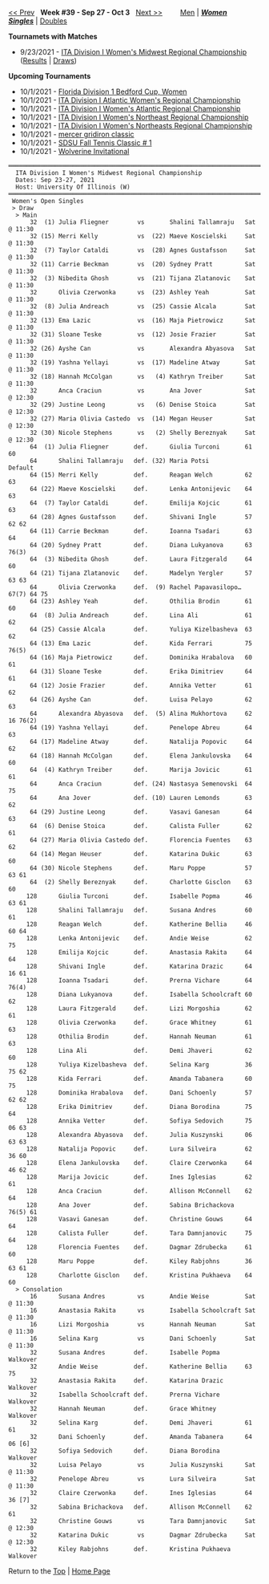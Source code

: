 <a name="top"></a>[<< Prev](women_singles_2138.md) &nbsp; **Week #39 - Sep 27 - Oct 3** &nbsp; [Next >>](women_singles_2140.md) &nbsp;&nbsp;&nbsp;&nbsp;&nbsp;&nbsp;&nbsp; [Men](./men_singles_2139.md) &#124; [***Women***](./women_singles_2139.md) &nbsp;&nbsp;&nbsp;&nbsp;&nbsp; [***Singles***](./women_singles_2139.md) &#124; [Doubles](./women_doubles_2139.md)

**Tournamets with Matches**  
- 9/23/2021 - [ITA Division I Women's Midwest Regional Championship](#21-30664) ([Results](#21-30664) &#124; <a href="https://colleges.wearecollegetennis.com/competitions/UniversityOfIllinoisW/Tournaments/Overview/D364C7F9-D5B0-4D5F-854B-5805EE070BE4" target="_blank">Draws</a>)  

**Upcoming Tournaments**  
- 10/1/2021 - <a href="https://colleges.wearecollegetennis.com/competitions/UnivOfSouthFloridaW/Tournaments/Overview/C3845735-BCB5-44DE-9B50-9FA2F75B1EE9" target="_blank">Florida Division 1 Bedford Cup, Women</a>  
- 10/1/2021 - <a href="https://colleges.wearecollegetennis.com/competitions/USNavalAcademyW/Tournaments/Overview/EB66D8AE-2B72-4A34-AF59-E6C67DA9A6D8" target="_blank">ITA Division I Atlantic Women's Regional Championship</a>  
- 10/1/2021 - <a href="https://colleges.wearecollegetennis.com/competitions/LibertyUniversityW/Tournaments/Overview/C52564C8-3C18-4053-9A72-29E45A0B7B93" target="_blank">ITA Division I Women's Atlantic Regional Championship</a>  
- 10/1/2021 - <a href="https://colleges.wearecollegetennis.com/competitions/UnivOfPennsylvaniaW/Tournaments/Overview/19C5EAFF-4E4C-4DBD-83F9-4FE76D915740" target="_blank">ITA Division I Women's Northeast Regional Championship</a>  
- 10/1/2021 - <a href="https://colleges.wearecollegetennis.com/competitions/USMilitaryAcademyW/Tournaments/Overview/191E2014-085B-4A50-9C88-E77ADCAC62E1" target="_blank">ITA Division I Women's Northeasts Regional Championship</a>  
- 10/1/2021 - <a href="https://colleges.wearecollegetennis.com/competitions/MercerUniversityM/Tournaments/Overview/DA1EFD3A-A2A3-47C3-8E11-2A83F6F6F79E" target="_blank">mercer gridiron classic</a>  
- 10/1/2021 - <a href="https://colleges.wearecollegetennis.com/competitions/SanDiegoStateUniversityW/Tournaments/Overview/1EB1A7C8-81F9-4DDF-BE0F-D8EB9551DEA5" target="_blank">SDSU Fall Tennis Classic # 1</a>  
- 10/1/2021 - <a href="https://colleges.wearecollegetennis.com/competitions/UniversityOfMichiganW/Tournaments/Overview/6AF18612-0DD9-474B-9A98-4C630E99D501" target="_blank">Wolverine Invitational</a>  

<a name="21-30664"></a>
~~~
═════════════════════════════════════════════════════════════════════════════
  ITA Division I Women's Midwest Regional Championship
  Dates: Sep 23-27, 2021
  Host: University Of Illinois (W)
═════════════════════════════════════════════════════════════════════════════
 Women's Open Singles
 > Draw
  > Main
      32  (1) Julia Fliegner        vs       Shalini Tallamraju   Sat @ 11:30
      32 (15) Merri Kelly           vs  (22) Maeve Koscielski     Sat @ 11:30
      32  (7) Taylor Cataldi        vs  (28) Agnes Gustafsson     Sat @ 11:30
      32 (11) Carrie Beckman        vs  (20) Sydney Pratt         Sat @ 11:30
      32  (3) Nibedita Ghosh        vs  (21) Tijana Zlatanovic    Sat @ 11:30
      32      Olivia Czerwonka      vs  (23) Ashley Yeah          Sat @ 11:30
      32  (8) Julia Andreach        vs  (25) Cassie Alcala        Sat @ 11:30
      32 (13) Ema Lazic             vs  (16) Maja Pietrowicz      Sat @ 11:30
      32 (31) Sloane Teske          vs  (12) Josie Frazier        Sat @ 11:30
      32 (26) Ayshe Can             vs       Alexandra Abyasova   Sat @ 11:30
      32 (19) Yashna Yellayi        vs  (17) Madeline Atway       Sat @ 11:30
      32 (18) Hannah McColgan       vs   (4) Kathryn Treiber      Sat @ 11:30
      32      Anca Craciun          vs       Ana Jover            Sat @ 12:30
      32 (29) Justine Leong         vs   (6) Denise Stoica        Sat @ 12:30
      32 (27) Maria Olivia Castedo  vs  (14) Megan Heuser         Sat @ 12:30
      32 (30) Nicole Stephens       vs   (2) Shelly Bereznyak     Sat @ 12:30
      64  (1) Julia Fliegner       def.      Giulia Turconi       61 60
      64      Shalini Tallamraju   def. (32) Maria Potsi          Default
      64 (15) Merri Kelly          def.      Reagan Welch         62 63
      64 (22) Maeve Koscielski     def.      Lenka Antonijevic    64 63
      64  (7) Taylor Cataldi       def.      Emilija Kojcic       61 63
      64 (28) Agnes Gustafsson     def.      Shivani Ingle        57 62 62
      64 (11) Carrie Beckman       def.      Ioanna Tsadari       63 64
      64 (20) Sydney Pratt         def.      Diana Lukyanova      63 76(3)
      64  (3) Nibedita Ghosh       def.      Laura Fitzgerald     64 60
      64 (21) Tijana Zlatanovic    def.      Madelyn Yergler      57 63 63
      64      Olivia Czerwonka     def.  (9) Rachel Papavasilopo… 67(7) 64 75
      64 (23) Ashley Yeah          def.      Othilia Brodin       61 60
      64  (8) Julia Andreach       def.      Lina Ali             61 62
      64 (25) Cassie Alcala        def.      Yuliya Kizelbasheva  63 62
      64 (13) Ema Lazic            def.      Kida Ferrari         75 76(5)
      64 (16) Maja Pietrowicz      def.      Dominika Hrabalova   60 61
      64 (31) Sloane Teske         def.      Erika Dimitriev      64 61
      64 (12) Josie Frazier        def.      Annika Vetter        61 62
      64 (26) Ayshe Can            def.      Luisa Pelayo         62 63
      64      Alexandra Abyasova   def.  (5) Alina Mukhortova     62 16 76(2)
      64 (19) Yashna Yellayi       def.      Penelope Abreu       64 63
      64 (17) Madeline Atway       def.      Natalija Popovic     64 62
      64 (18) Hannah McColgan      def.      Elena Jankulovska    64 60
      64  (4) Kathryn Treiber      def.      Marija Jovicic       61 61
      64      Anca Craciun         def. (24) Nastasya Semenovski  64 75
      64      Ana Jover            def. (10) Lauren Lemonds       63 62
      64 (29) Justine Leong        def.      Vasavi Ganesan       64 63
      64  (6) Denise Stoica        def.      Calista Fuller       62 61
      64 (27) Maria Olivia Castedo def.      Florencia Fuentes    63 62
      64 (14) Megan Heuser         def.      Katarina Dukic       63 60
      64 (30) Nicole Stephens      def.      Maru Poppe           57 63 61
      64  (2) Shelly Bereznyak     def.      Charlotte Gisclon    63 60
     128      Giulia Turconi       def.      Isabelle Popma       46 63 61
     128      Shalini Tallamraju   def.      Susana Andres        60 61
     128      Reagan Welch         def.      Katherine Bellia     46 60 64
     128      Lenka Antonijevic    def.      Andie Weise          62 75
     128      Emilija Kojcic       def.      Anastasia Rakita     64 64
     128      Shivani Ingle        def.      Katarina Drazic      64 16 61
     128      Ioanna Tsadari       def.      Prerna Vichare       64 76(4)
     128      Diana Lukyanova      def.      Isabella Schoolcraft 60 62
     128      Laura Fitzgerald     def.      Lizi Morgoshia       62 61
     128      Olivia Czerwonka     def.      Grace Whitney        61 63
     128      Othilia Brodin       def.      Hannah Neuman        61 63
     128      Lina Ali             def.      Demi Jhaveri         62 60
     128      Yuliya Kizelbasheva  def.      Selina Karg          36 75 62
     128      Kida Ferrari         def.      Amanda Tabanera      60 75
     128      Dominika Hrabalova   def.      Dani Schoenly        57 62 62
     128      Erika Dimitriev      def.      Diana Borodina       75 64
     128      Annika Vetter        def.      Sofiya Sedovich      75 06 63
     128      Alexandra Abyasova   def.      Julia Kuszynski      06 63 63
     128      Natalija Popovic     def.      Lura Silveira        62 36 60
     128      Elena Jankulovska    def.      Claire Czerwonka     64 46 62
     128      Marija Jovicic       def.      Ines Iglesias        62 61
     128      Anca Craciun         def.      Allison McConnell    62 64
     128      Ana Jover            def.      Sabina Brichackova   76(5) 61
     128      Vasavi Ganesan       def.      Christine Gouws      64 64
     128      Calista Fuller       def.      Tara Damnjanovic     75 64
     128      Florencia Fuentes    def.      Dagmar Zdrubecka     61 60
     128      Maru Poppe           def.      Kiley Rabjohns       36 63 61
     128      Charlotte Gisclon    def.      Kristina Pukhaeva    64 60
  > Consolation
      16      Susana Andres         vs       Andie Weise          Sat @ 11:30
      16      Anastasia Rakita      vs       Isabella Schoolcraft Sat @ 11:30
      16      Lizi Morgoshia        vs       Hannah Neuman        Sat @ 11:30
      16      Selina Karg           vs       Dani Schoenly        Sat @ 11:30
      32      Susana Andres        def.      Isabelle Popma       Walkover
      32      Andie Weise          def.      Katherine Bellia     63 75
      32      Anastasia Rakita     def.      Katarina Drazic      Walkover
      32      Isabella Schoolcraft def.      Prerna Vichare       Walkover
      32      Hannah Neuman        def.      Grace Whitney        Walkover
      32      Selina Karg          def.      Demi Jhaveri         61 61
      32      Dani Schoenly        def.      Amanda Tabanera      64 06 [6]
      32      Sofiya Sedovich      def.      Diana Borodina       Walkover
      32      Luisa Pelayo          vs       Julia Kuszynski      Sat @ 11:30
      32      Penelope Abreu        vs       Lura Silveira        Sat @ 11:30
      32      Claire Czerwonka     def.      Ines Iglesias        64 36 [7]
      32      Sabina Brichackova   def.      Allison McConnell    62 61
      32      Christine Gouws       vs       Tara Damnjanovic     Sat @ 12:30
      32      Katarina Dukic        vs       Dagmar Zdrubecka     Sat @ 12:30
      32      Kiley Rabjohns       def.      Kristina Pukhaeva    Walkover
~~~

Return to the [Top](./women_singles_2139.md) &#124; [Home Page](../../index.md)